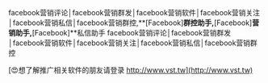facebook营销评论│facebook营销群发│facebook营销软件│facebook营销关注│facebook营销私信│facebook营销群控,**[Facebook]**群控助手,**[Facebook]**营销助手,**[Facebook]**私信助手
facebook营销评论│facebook营销群发│facebook营销软件│facebook营销关注│facebook营销私信│facebook营销群控

[😍想了解推广相关软件的朋友请登录 http://www.vst.tw](http://www.vst.tw)



